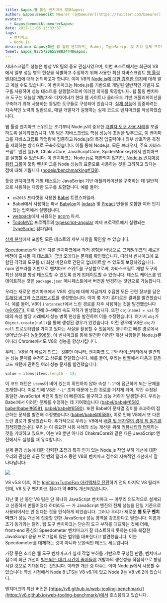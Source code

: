 ```yaml
---
title: &apos;웹 툴링 벤치마크 발표&apos;
author: &apos;Benedikt Meurer ([@bmeurer](https://twitter.com/bmeurer)), 자바스크립트 성능 전문가&apos;
avatars:
  - &apos;benedikt-meurer&apos;
date: 2017-11-06 13:33:37
tags:
  - 벤치마크
  - Node.js
description: &apos;최신 웹 툴링 벤치마크는 Babel, TypeScript 및 기타 실제 프로젝트의 V8 성능 병목 현상을 식별하고 수정하는 데 도움이 됩니다.&apos;
tweet: &apos;927572065598824448&apos;
---
```

자바스크립트 성능은 항상 V8 팀의 중요 관심사였으며, 이번 포스트에서는 최근에 V8에서 일부 성능 병목 현상을 식별하고 수정하기 위해 사용한 최신 자바스크립트 [웹 툴링 벤치마크](https://v8.github.io/web-tooling-benchmark)에 대해 논의하고자 합니다. 이미 V8의 [Node.js에 대한 강력한 의지](/blog/v8-nodejs)에 대해 알고 계실 수도 있습니다. 이 벤치마크는 Node.js를 기반으로 개발된 일반적인 개발자 도구를 사용하여 성능 테스트를 실행함으로써 이러한 의지를 확장합니다. 웹 툴링 벤치마크 도구는 오늘날 개발자와 디자이너가 현대 웹 사이트나 클라우드 기반 애플리케이션을 구축하기 위해 사용하는 동일한 도구들로 구성되어 있습니다. [실제 성능](/blog/real-world-performance/)에 집중하려는 지속적인 노력의 일환으로, 매일 개발자가 실행하는 실제 코드로 벤치마크를 작성하였습니다.

<!--truncate-->
웹 툴링 벤치마크 스위트는 초기부터 Node.js의 중요한 [개발자 도구 사용 사례](https://github.com/nodejs/benchmarking/blob/master/docs/use_cases.md#web-developer-tooling)를 포괄하도록 설계되었습니다. V8 팀은 자바스크립트 핵심 성능에 초점을 맞추므로, 이 벤치마크를 자바스크립트 작업량에 집중하고 Node.js의 특정 입출력이나 외부 상호작용 측정을 제외하는 방식으로 구축하였습니다. 이를 통해 Node.js, 모든 브라우저, 주요 자바스크립트 엔진 셸(v8, ChakraCore, JavaScriptCore, SpiderMonkey)에서 벤치마크를 실행할 수 있습니다. 이 벤치마크는 Node.js로 제한되지 않지만, [Node.js 벤치마킹 워킹 그룹](https://github.com/nodejs/benchmarking)이 툴링 벤치마크를 Node 성능의 표준으로 사용하는 것을 고려하고 있다는 점에 대해 기쁩니다 ([nodejs/benchmarking#138](https://github.com/nodejs/benchmarking/issues/138)).

툴링 벤치마크의 개별 테스트는 JavaScript 기반 애플리케이션을 구축하는 데 일반적으로 사용하는 다양한 도구를 포함합니다. 예를 들어:

- `es2015` 프리셋을 사용한 [Babel](https://github.com/babel/babel) 트랜스파일러.
- Babel에서 사용하는 파서 [Babylon](https://github.com/babel/babylon)이 [lodash](https://lodash.com/) 및 [Preact](https://github.com/developit/preact) 번들을 포함한 여러 인기 있는 입력에서 실행됩니다.
- [webpack](http://webpack.js.org/)에서 사용되는 [acorn](https://github.com/ternjs/acorn) 파서.
- [TodoMVC](https://github.com/tastejs/todomvc) 프로젝트의 [typescript-angular](https://github.com/tastejs/todomvc/tree/master/examples/typescript-angular) 예제 프로젝트에서 실행되는 [TypeScript](http://www.typescriptlang.org/) 컴파일러.

[상세 분석](https://github.com/v8/web-tooling-benchmark/blob/master/docs/in-depth.md)에서 포함된 모든 테스트의 세부 사항을 확인할 수 있습니다.

[Speedometer](http://browserbench.org/Speedometer)와 같은 다른 벤치마크에서 과거 경험을 바탕으로, 프레임워크의 새로운 버전이 출시될 때 테스트가 금방 오래되는 문제를 확인했습니다. 따라서 벤치마크에 포함된 각각의 도구를 더 최신 버전으로 간단히 업데이트할 수 있도록 보장하였습니다. npm 인프라를 기반으로 벤치마크 스위트를 구상함으로써, 자바스크립트 개발 도구의 최신 상태를 항상 테스트할 수 있도록 쉽게 업데이트할 수 있습니다. 테스트 케이스를 업데이트하는 것은 `package.json` 매니페스트에서 버전을 변경하는 것만으로 가능합니다.

우리는 새로운 벤치마크에서 V8의 성능에 대해 지금까지 수집한 모든 관련 정보를 담은 [트래킹 버그](http://crbug.com/v8/6936)와 [스프레드시트](https://docs.google.com/spreadsheets/d/14XseWDyiJyxY8_wXkQpc7QCKRgMrUbD65sMaNvAdwXw)를 생성했습니다. 이미 몇 가지 흥미로운 결과를 발견했습니다. 예를 들어, V8이 `instanceof`에서 느린 경로를 자주 사용하는 것을 발견했습니다 ([v8:6971](http://crbug.com/v8/6971)), 이로 인해 3–4배의 속도 저하가 발생했습니다. 또한 `obj[name] = val` 형태의 속성 할당 사례에서 성능 병목 현상을 발견하여 이를 수정했습니다. 여기서 `obj`가 `Object.create(null)`을 통해 생성된 경우가 있었습니다. 이런 경우에 V8은 `obj`가 `null` 프로토타입을 가지고 있다는 사실을 활용할 수 있음에도 불구하고 빠른 경로에서 벗어났습니다 ([v8:6985](http://crbug.com/v8/6985)). 이 벤치마크를 통해 발견한 이러한 개선 사항들은 Node.js뿐 아니라 Chrome에서도 V8의 성능을 향상시킵니다.

우리는 V8을 더 빠르게 만드는 것뿐만 아니라, 벤치마크 도구와 라이브러리에서 발견되는 성능 문제를 수정하고 상류로 전달했습니다. 예를 들어, 우리는 [바벨](https://github.com/babel/babel)에서 다음과 같은 코드 패턴에 관련된 여러 성능 문제를 발견했습니다:

```js
value = items[items.length - 1];
```

이 코드 패턴은 `items`이 비어 있는지 확인하지 않아 속성 `"-1"`에 접근하게 되는 문제를 초래합니다. 이로 인해 V8은 `"-1"` 조회 때문에 느린 경로를 거치게 되며, 약간 수정된 동일한 JavaScript 버전이 훨씬 더 빠른데도 불구하고 성능 저하가 발생합니다. 우리는 Babel에서 이러한 문제를 수정하는 데 기여했습니다 ([babel/babel#6582](https://github.com/babel/babel/pull/6582), [babel/babel#6581](https://github.com/babel/babel/pull/6581), [babel/babel#6580](https://github.com/babel/babel/pull/6580)). 또한 Babel이 문자열 길이를 초과하여 접근하는 문제를 발견해 수정했습니다 ([babel/babel#6589](https://github.com/babel/babel/pull/6589)), 이로 인해 V8에서 또 다른 느린 경로가 발생했습니다. 추가적으로 우리는 V8에서 [배열 및 문자열의 경계 외 읽기를 최적화했습니다](https://twitter.com/bmeurer/status/926357262318305280). 우리는 이 중요한 사용 사례의 성능 개선을 위해 [커뮤니티와 협력](https://twitter.com/rauchg/status/924349334346276864)하는 것을 기대하고 있으며, 이는 V8 뿐만 아니라 ChakraCore와 같은 다른 JavaScript 엔진에서도 실행될 때 유효합니다.

실제 환경 성능에 대한 강력한 초점과 특히 인기 있는 Node.js 작업 부하 개선에 대한 우리의 관심은 최근 몇 번의 릴리즈 동안 V8의 벤치마크 점수의 지속적인 개선에서 잘 나타납니다:

![](/_img/web-tooling-benchmark/chart.svg)

V8 v5.8 이후, 이는 [Ignition+TurboFan 아키텍처로 전환](/blog/launching-ignition-and-turbofan)하기 전의 마지막 V8 릴리즈인데, V8 도구 벤치마크 점수가 약 **60%** 개선되었습니다.

지난 몇 년 동안 V8 팀은 단 하나의 JavaScript 벤치마크 — 아무리 의도적으로 설계되고 신중하게 만들어졌다 하더라도 — 가 JavaScript 엔진의 전체 성능을 단일 기준으로 사용되어서는 안 된다는 것을 인식하게 되었습니다. 그러나 우리가 새로운 **웹 도구 벤치마크**가 성능 개선에 집중할 만한 JavaScript 성능 영역을 강조한다고 믿습니다. 이름과 초기 동기와는 달리, 웹 도구 벤치마크는 단순히 도구 부하를 대표하는 것에 더해, front-end 중심의 Speedometer 벤치마크가 잘 테스트하지 못하는 더욱 복잡한 JavaScript 응용 프로그램의 많은 범위를 대표한다고 발견했습니다. 이는 Speedometer를 대체하는 것이 아니라 보완적인 테스트 세트입니다.

가장 좋은 소식은 웹 도구 벤치마크가 실제 작업 부하를 기반으로 구성된 만큼, 벤치마크 점수의 최근 개선이 [빌드되는 대기 시간이 줄어들어](https://xkcd.com/303/) 개발자의 생산성을 직접적으로 향상시킬 것으로 기대된다는 것입니다. 이러한 개선 중 다수는 이미 Node.js에서 사용할 수 있습니다: 작성 시점에서 Node 8 LTS는 V8 v6.1에 있고 Node 9는 V8 v6.2에 있습니다.

벤치마크의 최신 버전은 [https://v8.github.io/web-tooling-benchmark/](https://v8.github.io/web-tooling-benchmark/)에서 호스팅되고 있습니다.

